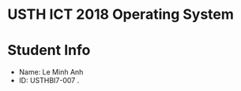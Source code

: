 USTH ICT 2018 Operating System
=====================================



Student Info
=======================

* Name: Le Minh Anh
* ID: USTHBI7-007 .
